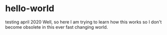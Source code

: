 # hello-world
testing april 2020
Well, so here I am trying to learn how this works so I don't become obsolete in this ever fast changing world. 
